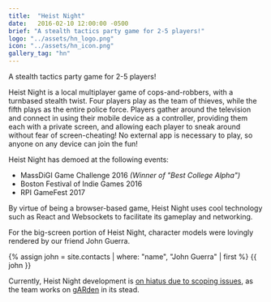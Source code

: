 ```yaml
---
title:  "Heist Night"
date:   2016-02-10 12:00:00 -0500
brief: "A stealth tactics party game for 2-5 players!"
logo: "../assets/hn_logo.png"
icon: "../assets/hn_icon.png"
gallery_tag: "hn"
---
```


A stealth tactics party game for 2-5 players!

<!--more-->

Heist Night is a local multiplayer game of cops-and-robbers, with a turnbased stealth twist. Four players play as the team of thieves, while the fifth plays as the entire police force.
Players gather around the television and connect in using their mobile device as a controller, providing them each with a private screen, and allowing each player to sneak around without fear of screen-cheating!
No external app is necessary to play, so anyone on any device can join the fun!

Heist Night has demoed at the following events:
<ul>
<li> MassDiGI Game Challenge 2016 <i>(Winner of "Best College Alpha")</i> </li>
<li> Boston Festival of Indie Games 2016 </li>
<li> RPI GameFest 2017 </li>
</ul>



By virtue of being a browser-based game, Heist Night uses cool technology such as React and Websockets to facilitate its gameplay and networking.


For the big-screen portion of Heist Night, character models were lovingly rendered by our friend John Guerra.

<div class="contact">
{% assign john = site.contacts | where: "name", "John Guerra" | first %}
{{ john }}
</div>

Currently, Heist Night development is [on hiatus due to scoping issues](../hard-decisions), as the team works on [gARden](../games/garden) in its stead.


